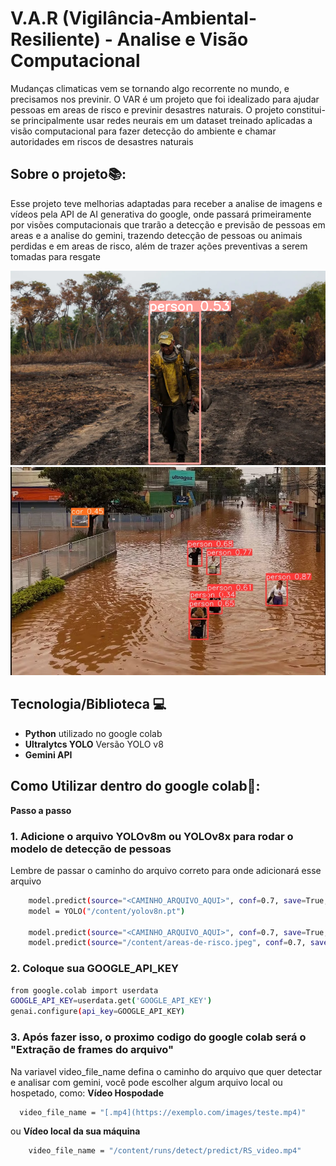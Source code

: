 # V.A.R (Vigilância-Ambiental-Resiliente) - Analise e Visão Computacional

Mudanças climaticas vem se tornando algo recorrente no mundo, e precisamos nos previnir.
O VAR é um projeto que foi idealizado para ajudar pessoas em areas de risco e previnir desastres naturais. O projeto constitui-se principalmente usar redes neurais em um dataset treinado aplicadas a visão computacional para fazer detecção do ambiente e chamar autoridades em riscos de desastres naturais

##  Sobre o projeto📚:
Esse projeto teve melhorias adaptadas para receber a analise de imagens e vídeos pela API de AI generativa do google, onde passará primeiramente por visões computacionais que trarão a detecção e previsão de pessoas em areas e a analise do gemini, trazendo detecção de pessoas ou animais perdidas e em areas de risco, além de trazer ações preventivas a serem tomadas para resgate

![Alt text](assets/person/person1.png) ![Alt text](assets/person/people-enchente.jpeg)

## Tecnologia/Biblioteca 💻
- **Python** utilizado no google colab
- **Ultralytcs YOLO** Versão YOLO v8
- **Gemini API**

## Como Utilizar dentro do google colab🧩:

**Passo a passo**
### 1. Adicione o arquivo **YOLOv8m** ou **YOLOv8x** para rodar o modelo de detecção de pessoas
Lembre de passar o caminho do arquivo correto para onde adicionará esse arquivo
     
   ```bash
       model.predict(source="<CAMINHO_ARQUIVO_AQUI>", conf=0.7, save=True, show=True)
       model = YOLO("/content/yolov8n.pt")
     
       model.predict(source="<CAMINHO_ARQUIVO_AQUI>", conf=0.7, save=True, show=True)
       model.predict(source="/content/areas-de-risco.jpeg", conf=0.7, save=True, show=True)  
   ``` 
### 2. Coloque sua GOOGLE_API_KEY
  ```bash
 from google.colab import userdata
GOOGLE_API_KEY=userdata.get('GOOGLE_API_KEY')
genai.configure(api_key=GOOGLE_API_KEY)
  ``` 
### 3. Após fazer isso, o proximo codigo do google colab será o "Extração de frames do arquivo"
Na variavel video_file_name defina o caminho do arquivo que quer detectar e analisar com gemini, você pode escolher 
algum arquivo local ou hospetado, como:
**Vídeo Hospodade**
  ```bash
    video_file_name = "[.mp4](https://exemplo.com/images/teste.mp4)"
  ```
ou **Vídeo local da sua máquina**
```bash
    video_file_name = "/content/runs/detect/predict/RS_video.mp4"
  ```
